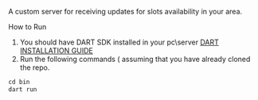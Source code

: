 A custom server for receiving updates for slots availability in your area.

How to Run 

1. You should have DART SDK installed in your pc\server [DART INSTALLATION GUIDE](https://dart.dev/get-dart)
2. Run the following commands ( assuming that you have already cloned the repo.

```dart
cd bin
dart run 
```
